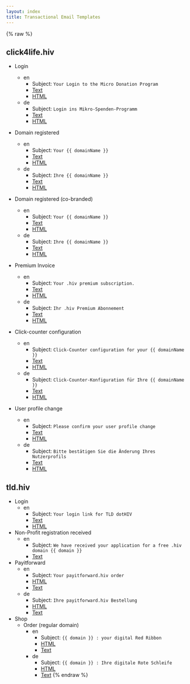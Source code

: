```yaml
---
layout: index
title: Transactional Email Templates
---
```


{% raw %}
## click4life.hiv

 * Login
   * en
     * Subject: `Your Login to the Micro Donation Program`
     * [Text](./click4life-login-text-en.html)
     * [HTML](./click4life-login-en.html)
   * de
     * Subject: `Login ins Mikro-Spenden-Programm`
     * [Text](./click4life-login-text-de.html)
     * [HTML](./click4life-login-de.html)
     
 * Domain registered
   * en
     * Subject: `Your {{ domainName }}`
     * [Text](./click4life-registered-text-en.html)
     * [HTML](./click4life-registered-en.html)
   * de
     * Subject: `Ihre {{ domainName }}`
     * [Text](./click4life-registered-text-de.html)
     * [HTML](./click4life-registered-de.html)
     
 * Domain registered (co-branded)
   * en
     * Subject: `Your {{ domainName }}`
     * [Text](./click4life-registered-cobranded-text-en.html)
     * [HTML](./click4life-registered-cobranded-en.html)
   * de
     * Subject: `Ihre {{ domainName }}`
     * [Text](./click4life-registered-cobranded-text-de.html)
     * [HTML](./click4life-registered-cobranded-de.html)

 * Premium Invoice
   * en
     * Subject: `Your .hiv premium subscription.`
     * [Text](./click4life-premium-text-en.html)
     * [HTML](./click4life-premium-en.html)
   * de
     * Subject: `Ihr .hiv Premium Abonnement`
     * [Text](./click4life-premium-text-de.html)
     * [HTML](./click4life-premium-de.html)
     
 * Click-counter configuration
   * en
     * Subject: `Click-Counter configuration for your {{ domainName }}`
     * [Text](./click4life-click-counter-configuration-text-en.html)
     * [HTML](./click4life-click-counter-configuration-en.html)
   * de
     * Subject: `Click-Counter-Konfiguration für Ihre {{ domainName }}`
     * [Text](./click4life-click-counter-configuration-text-de.html)
     * [HTML](./click4life-click-counter-configuration-de.html)
     
 * User profile change
   * en
     * Subject: `Please confirm your user profile change`
     * [Text](./click4life-user-profile-change-text-en.html)
     * [HTML](./click4life-user-profile-change-en.html)
   * de
     * Subject: `Bitte bestätigen Sie die Änderung Ihres Nutzerprofils`
     * [Text](./click4life-user-profile-change-text-de.html)
     * [HTML](./click4life-user-profile-change-de.html)

## tld.hiv

 * Login
   * en
     * Subject: `Your login link for TLD dotHIV`
     * [Text](./tld-login-text.html)
     * [HTML](./tld-login.html)
 * Non-Profit registration received
   * en
     * Subject: `We have received your application for a free .hiv domain {{ domain }}`
     * [Text](./tld-nonprofit-registration-received-text.html)
 * Payitforward
   * en
     * Subject: `Your payitforward.hiv order`
     * [HTML](./tld-payitforward.html)
     * [Text](./tld-payitforward-text.html)
   * de
      * Subject: `Ihre payitforward.hiv Bestellung`
      * [HTML](./tld-payitforward-de.html)
      * [Text](./tld-payitforward-text-de.html)
 * Shop
   * Order (regular domain)
       * en
         * Subject: `{{ domain }} : your digital Red Ribbon`
         * [HTML](./tld-shop-order.html)
         * [Text](./tld-shop-order-text.html)
       * de
         * Subject: `{{ domain }} : Ihre digitale Rote Schleife`
         * [HTML](./tld-shop-order-de.html)
         * [Text](./tld-shop-order-text-de.html)
{% endraw %}
